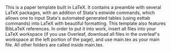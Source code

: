 This is a paper template built in LaTeX. It contains a preamble with several LaTeX packages, with an addition of Stata's estwide commands, which allows one to input Stata's 
automated generated tables (using esttab commands) into LaTeX with beautiful formatting. This template also features BibLaTeX references. In order to put it into work,
insert all files into your LaTeX workspace (if you use Overleaf, download all files in the overleaf's workspace at the left portion of the page), and use main.tex as your main file. All other folders are called inside main.tex. 


